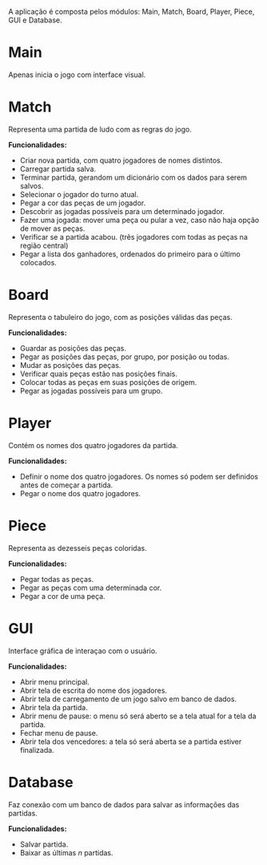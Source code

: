A aplicação é composta pelos módulos: Main, Match, Board, Player, Piece, GUI e Database.

# Main
Apenas inicia o jogo com interface visual.

# Match
Representa uma partida de ludo com as regras do jogo.

**Funcionalidades:**
* Criar nova partida, com quatro jogadores de nomes distintos.
* Carregar partida salva.
* Terminar partida, gerandom um dicionário com os dados para serem salvos.
* Selecionar o jogador do turno atual.
* Pegar a cor das peças de um jogador.
* Descobrir as jogadas possíveis para um determinado jogador.
* Fazer uma jogada: mover uma peça ou pular a vez, caso não haja opção de mover as peças.
* Verificar se a partida acabou. (três jogadores com todas as peças na região central)
* Pegar a lista dos ganhadores, ordenados do primeiro para o último colocados.

# Board
Representa o tabuleiro do jogo, com as posições válidas das peças.

**Funcionalidades:** 
* Guardar as posições das peças.
* Pegar as posições das peças, por grupo, por posição ou todas.
* Mudar as posições das peças.
* Verificar quais peças estão nas posições finais.
* Colocar todas as peças em suas posições de origem.
* Pegar as jogadas possíveis para um grupo.

# Player
Contém os nomes dos quatro jogadores da partida.

**Funcionalidades:**
* Definir o nome dos quatro jogadores. Os nomes só podem ser definidos antes de começar a partida.
* Pegar o nome dos quatro jogadores.

# Piece
Representa as dezesseis peças coloridas.

**Funcionalidades:**
* Pegar todas as peças.
* Pegar as peças com uma determinada cor.
* Pegar a cor de uma peça.

# GUI
Interface gráfica de interaçao com o usuário.

**Funcionalidades:**
* Abrir menu principal.
* Abrir tela de escrita do nome dos jogadores.
* Abrir tela de carregamento de um jogo salvo em banco de dados.
* Abrir tela da partida.
* Abrir menu de pause: o menu só será aberto se a tela atual for a tela da partida.
* Fechar menu de pause.
* Abrir tela dos vencedores: a tela só será aberta se a partida estiver finalizada.

# Database
Faz conexão com um banco de dados para salvar as informações das partidas.

**Funcionalidades:**
* Salvar partida.
* Baixar as últimas *n* partidas.
